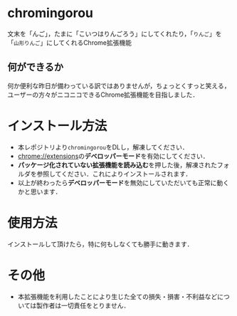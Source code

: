 # chromingorou

文末を「んご」，たまに「こいつはりんごろう」にしてくれたり，「``りんご``」を「``山形りんご``」にしてくれるChrome拡張機能

## 何ができるか
何か便利な昨日が備わっている訳ではありませんが，ちょっとくすっと笑える，ユーザーの方々がニコニコできるChrome拡張機能を目指しました．

# インストール方法
- 本レポジトリより``chromingorou``をDLし，解凍してください．
- [chrome://extensions](chrome://extensions)の**デベロッパーモード**を有効にしてください．
- **パッケージ化されていない拡張機能を読み込む**を押した後，解凍されたフォルダを参照してください．これによりインストールされます．
- 以上が終わったら**デベロッパーモード**を無効にしていただいても正常に動くかと思います．

# 使用方法
インストールして頂けたら，特に何もしなくても勝手に動きます．

# その他
- 本拡張機能を利用したことにより生じた全ての損失・損害・不利益などについては製作者は一切責任をとりません．
